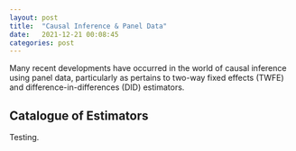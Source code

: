 ```yaml
---
layout: post
title:  "Causal Inference & Panel Data"
date:   2021-12-21 00:08:45
categories: post
---
```


Many recent developments have occurred in the world of causal inference using panel data, particularly as pertains to two-way fixed effects (TWFE) and difference-in-differences (DID) estimators. 
<!--more-->

## Catalogue of Estimators

Testing.